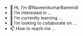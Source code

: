 - 👋 Hi, I’m @NaveenkumarBammidi
- 👀 I’m interested in ...
- 🌱 I’m currently learning ...
- 💞️ I’m looking to collaborate on ...
- 📫 How to reach me ...

<!---
NaveenkumarBammidi/NaveenkumarBammidi is a ✨ special ✨ repository because its `README.md` (this file) appears on your GitHub profile.
You can click the Preview link to take a look at your changes.
--->
